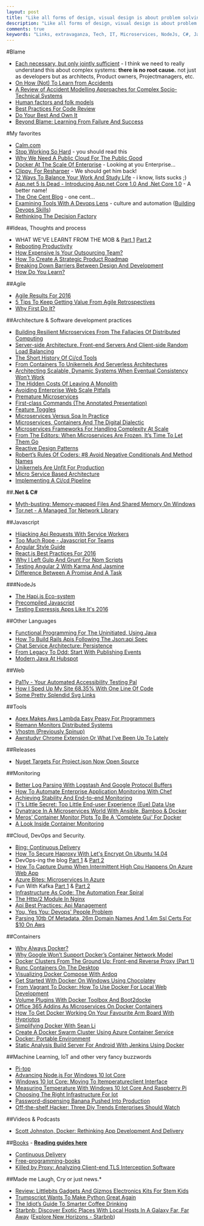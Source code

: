 ```yaml
---
layout: post
title: "Like all forms of design, visual design is about problem solving, not about personal preference or unsupported opinion."
description: "Like all forms of design, visual design is about problem solving, not about personal preference or unsupported opinion."
comments: true
keywords: "Links, extravaganza, Tech, IT, Microservices, NodeJs, C#, Javascript, Solution architecture"
---
```

#Blame 
*   [Each necessary, but only jointly sufficient](http://www.kitchensoap.com/2012/02/10/each-necessary-but-only-jointly-sufficient/?platform=hootsuite) - I think we need to really understand this about complex systems: **there is no root cause.** not just as developers but as architects, Product owners, Projectmanagers, etc.
* [On How (Not) To Learn from Accidents](http://www.uis.no/getfile.php/Konferanser/Presentasjoner/Ulykkesgransking%202010/EH_AcciLearn_short.pdf) 
* [A Review of Accident Modelling Approaches for Complex Socio-Technical Systems](http://crpit.com/confpapers/CRPITV86Qureshi.pdf) 
* [Human factors and folk models](http://sidneydekker.com/wp-content/uploads/2013/01/Folk-Models.pdf?platform=hootsuite)
* [Best Practices For Code Review](https://smartbear.com/learn/code-review/best-practices-for-peer-code-review/)
* [Do Your Best And Own It](http://pietschsoft.com/post/2016/01/19/Do-your-best-and-Own-it)
* [Beyond Blame: Learning From Failure And Success](http://www.amazon.com/Beyond-Blame-Learning-Failure-Success/dp/1491906413)

#My favorites
* [Calm.com](http://www.calm.com/)
* [Stop Working So Hard](https://glyph.twistedmatrix.com/2016/01/stop-working-so-hard.html) - you should read this
* [Why We Need A Public Cloud For The Public Good](http://blogs.microsoft.com/blog/2016/01/19/why-we-need-a-public-cloud-for-the-public-good/) 
* [Docker At The Scale Of Enterprise](https://www.linkedin.com/pulse/docker-scale-enterprise-darrell-breeden) - Looking at you Enterprise...
* [Clippy. For Resharper](https://github.com/citizenmatt/resharper-clippy) - We should get him back!
* [12 Ways To Balance Your Work And Study Life](http://blog.teamtreehouse.com/make-work-life-balance-happen) - i know, lists sucks ;)
* [Asp.net 5 Is Dead - Introducing Asp.net Core 1.0 And .Net Core 1.0](http://www.hanselman.com/blog/ASPNET5IsDeadIntroducingASPNETCore10AndNETCore10.aspx) - A better name!
* [The One Cent Blog](https://hugotunius.se/aws/cloudflare/web/2016/01/10/the-one-cent-blog.html) - one cent...
* [Examining Tools With A Devops Lens](https://learn.chef.io/skills/tools-for-devops/) - culture and automation ([Building Devops Skills](https://learn.chef.io/skills/))
* [Rethinking The Decision Factory](https://hbr.org/2013/10/rethinking-the-decision-factory)

##Ideas, Thoughts and process
* WHAT WE'VE LEARNT FROM THE MOB & [Part 1](http://engineering.laterooms.com/what-weve-learnt-from-the-mob/) [Part 2](http://engineering.laterooms.com/what-weve-learnt-from-the-mob-pt2/)
* [Rebooting Productivity](https://rail.merail.ca/posts/rebooting-productivity.html)
* [How Expensive Is Your Outsourcing Team?](http://www.yegor256.com/2016/01/19/how-expensive-is-outsourcing.html)
* [How To Create A Strategic Product Roadmap](http://blog.prolificinteractive.com/2016/01/18/how-to-create-a-strategic-product-roadmap/)
* [Breaking Down Barriers Between Design And Development](https://hashrocket.com/blog/posts/breaking-down-barriers-between-design-and-development)
* [How Do You Learn?](http://blogs.tedneward.com/post/how-do-you-learn/)

##Agile
* [Agile Results For 2016](http://blogs.msdn.com/b/jmeier/archive/2016/01/19/agile-results-for-2016.aspx)
* [5 Tips To Keep Getting Value From Agile Retrospectives](http://www.benlinders.com/2016/5-tips-to-keep-getting-value-from-retrospectives/)
* [Why First Do It?](http://firstdoit.com/why-first-do-it/)

##Architecture & Software development practices
* [Building Resilient Microservices From The Fallacies Of Distributed Computing](https://datawire.io/using-fallacies-of-distributed-computing-to-build-resilient-microservices/)
* [Server-side Architecture. Front-end Servers And Client-side Random Load Balancing](http://highscalability.com/blog/2016/1/4/server-side-architecture-front-end-servers-and-client-side-r.html)
* [The Short History Of Ci/cd Tools](http://technologyconversations.com/2016/01/14/the-short-history-of-cicd-tools/)
* [From Containers To Unikernels And Serverless Architectures](http://thenewstack.io/continuum-containers-unikernels-serverless-architectures/)
* [Architecting Scalable, Dynamic Systems When Eventual Consistency Won’t Work](http://www.infoq.com/news/2016/01/Scale-Without-Cache)
* [The Hidden Costs Of Leaving A Monolith](https://blog.8thlight.com/mike-knepper/2016/01/20/hidden-costs-of-leaving-a-monolith.html)
* [Avoiding Enterprise Web Scale Pitfalls](https://dzone.com/articles/ea-communique-avoiding-enterprise-web-scale-pitfal)
* [Premature Microservices](http://www.javacodegeeks.com/2016/01/premature-microservices.html)
* [First-class Commands (The Annotated Presentation)](http://raganwald.com/2016/01/19/command-pattern.html)
* [Feature Toggles](http://martinfowler.com/articles/feature-toggles.html)
* [Microservices Versus Soa In Practice](https://www.voxxed.com/blog/2016/01/microservices-versus-soa-practice/)
* [​Microservices, Containers And The Digital Dialectic](http://wing.vc/blog/microservices-containers-and-the-digital-dialectic)
* [Microservices Frameworks For Handling Complexity At Scale](http://thenewstack.io/cisco-microservices-frameworks-handling-complexity-scale/)
* [From The Editors: When Microservices Are Frozen, It’s Time To Let Them Go](http://sdtimes.com/from-the-editors-when-microservices-are-frozen-its-time-to-let-them-go/)
* [Reactive Design Patterns](https://tech.zalando.com/blog/reactive-design-patterns/)
* [Robert’s Rules Of Coders: #8 Avoid Negative Conditionals And Method Names](http://www.codeproject.com/Articles/1073387/Robert-s-Rules-of-Coders-sharp-Avoid-Negative-Cond)
* [Unikernels Are Unfit For Production](https://www.joyent.com/blog/unikernels-are-unfit-for-production)
* [Micro Service Based Architecture](https://lostechies.com/gabrielschenker/2016/01/23/micro-service-based-architecture/)
* [Implementing A Ci/cd Pipeline](https://lostechies.com/gabrielschenker/2016/01/23/implementing-a-cicd-pipeline/)

##**.Net & C#**
* [Myth-busting: Memory-mapped Files And Shared Memory On Windows](http://blogs.microsoft.co.il/sasha/2016/01/21/myth-busting-memory-mapped-files-and-shared-memory-on-windows/)
* [Tor.net - A Managed Tor Network Library](http://www.codeproject.com/Articles/1072864/Tor-NET-A-managed-Tor-network-library)

##Javascript 
* [Hijacking Api Requests With Service Workers](https://blog.superfeedr.com/hijacking-api-requests-service-worker/)
* [Too Much Rope - Javascript For Teams](https://medium.com/medium-eng/too-much-rope-406af0a03d4e)
* [Angular Style Guide](https://github.com/johnpapa/angular-styleguide)
* [React.js Best Practices For 2016](https://blog.risingstack.com/react-js-best-practices-for-2016/)
* [Why I Left Gulp And Grunt For Npm Scripts](http://www.bitnative.com/2016/01/18/why-i-left-gulp-and-grunt-for-npm-scripts/)
* [Testing Angular 2 With Karma And Jasmine](http://twofuckingdevelopers.com/2016/01/testing-angular-2-with-karma-and-jasmine/)
* [Difference Between A Promise And A Task](https://glebbahmutov.com/blog/difference-between-promise-and-task/)

###NodeJs
* [The Hapi.js Eco-system](http://blog.yld.io/2016/01/19/the-hapi-js-eco-system/)
* [Precompiled Javascript](https://glebbahmutov.com/blog/precompiled-javascript/)
* [Testing Expressjs Apps Like It's 2016](http://nikolay.rocks/2016-01-22-testing-express-async)

##Other Languages 
* [Functional Programming For The Uninitiated, Using Java](http://blogs.tedneward.com/post/functional-java/)
* [How To Build Rails Apis Following The Json:api Spec](http://blog.codeship.com/the-json-api-spec/)
* [Chat Service Architecture: Persistence](http://engineering.riotgames.com/news/chat-service-architecture-persistence)
* [From Legacy To Ddd: Start With Publishing Events](http://blog.arkency.com/2016/01/from-legacy-to-ddd-start-with-publishing-events/)
* [Modern Java At Hubspot](http://product.hubspot.com/blog/modern-java-at-hubspot)

##Web
* [Pa11y - Your Automated Accessibility Testing Pal](http://pa11y.org/)
* [How I Sped Up My Site 68.35% With One Line Of Code](http://ipullrank.com/how-i-sped-up-my-site-68-percent-with-one-line-of-code/)
* [Some Pretty Splendid Svg Links](https://css-tricks.com/svg-funsville-links/)

##Tools
* [Apex Makes Aws Lambda Easy Peasy For Programmers](http://thenewstack.io/apex-makes-aws-lambda-easy-peasy-programmers/)
* [Riemann Monitors Distributed Systems](http://riemann.io/)
* [Vhostm (Previously Spinup)](https://github.com/eatonphil/vhostm)
* [Awrstudyr Chrome Extension Or What I've Been Up To Lately](http://red-team-design.com/awrstudyr-chrome-extension/)

##Releases
* [Nuget Targets For Project.json Now Open Source](http://blog.nuget.org/20160119/nuget-targets.html)

##Monitoring
* [Better Log Parsing With Logstash And Google Protocol Buffers](http://tech.trivago.com/2016/01/19/logstash_protobuf_codec/)
* [How To Automate Enterprise Application Monitoring With Chef](http://apmblog.dynatrace.com/2016/01/19/automate-enterprise-application-monitoring-chef/)
* [Achieving Stability And End-to-end Monitoring](http://www.eharmony.com/engineering/achieving-stability-and-end-to-end-monitoring/)
* [IT’s Little Secret: Too Little End-user Experience (Eue) Data Use](http://apmblog.dynatrace.com/2016/01/20/too-little-end-user-experience-data-use/)
* [Dynatrace In A Microservices World With Ansible, Bamboo & Docker](http://apmblog.dynatrace.com/2016/01/21/taming-the-whale-mastering-continuous-deployment-with-ansible-and-docker/)
* [Meros’ Container Monitor Plots To Be A ‘Complete Gui’ For Docker](http://thenewstack.io/meros-container-monitoring-aims-high-public-beta/)
* [A Look Inside Container Monitoring](http://thenewstack.io/look-inside-container-monitoring/)

##Cloud, DevOps and Security.
* [Bing: Continuous Delivery](http://stories.visualstudio.com/bing-continuous-delivery/)
* [How To Secure Haproxy With Let's Encrypt On Ubuntu 14.04](https://www.digitalocean.com/community/tutorials/how-to-secure-haproxy-with-let-s-encrypt-on-ubuntu-14-04)
* DevOps-ing the blog [Part 1](http://blogs.tedneward.com/post/dev-ops-blog/) & [Part 2](http://blogs.tedneward.com/post/dev-opsing-the-blog-pt-2/)
* [How To Capture Dump When Intermittent High Cpu Happens On Azure Web App](http://blogs.msdn.com/b/asiatech/archive/2016/01/21/how-to-capture-dump-when-intermittent-high-cpu-happens-on-azure-web-app.aspx)
* [Azure Bites: Microservices In Azure](http://azureinsights.net/2016/01/21/microservices-in-azure/)
* Fun With Kafka  [Part 1](http://tech.gc.com/adding-a-new-box-type-fun-with-kafka-1/) & [Part 2](http://tech.gc.com/adding-a-new-box-type-fun-with-kafka-2/)
* [Infrastructure As Code: The Automation Fear Spiral](https://www.thoughtworks.com/insights/blog/infrastructure-code-automation-fear-spiral)
* [The Http/2 Module In Nginx](https://www.nginx.com/blog/http2-module-nginx/)
* [Api Best Practices: Api Management](https://dzone.com/articles/api-best-practices-api-management)
* [You, Yes You: Devops' People Problem](http://www.theregister.co.uk/2016/01/15/devops_people_problem/)
* [Parsing 10tb Of Metadata, 26m Domain Names And 1.4m Ssl Certs For $10 On Aws](http://blog.waleson.com/2016/01/parsing-10tb-of-metadata-26m-domains.html)

##Containers
* [Why Always Docker?](http://pointlessramblings.com/posts/Why_Always_Docker/)
* [Why Google Won’t Support Docker’s Container Network Model](http://thenewstack.io/google-wont-support-dockers-container-network-model/)
* [Docker Clusters From The Ground Up: Front-end Reverse Proxy (Part 1)](https://developer.atlassian.com/blog/2016/01/docker-cluster-reverse-proxy-1/)
* [Runc Containers On The Desktop](https://blog.jessfraz.com/post/runc-containers-on-the-desktop/)
* [Visualizing Docker Compose With Ardoq](https://ardoq.com/visualizing-docker-compose/)
* [Get Started With Docker On Windows Using Chocolatey](https://stefanscherer.github.io/get-started-with-docker-on-windows-using-chocolatey/)
* [From Vagrant To Docker: How To Use Docker For Local Web Development](http://blog.osteel.me/posts/2015/12/18/from-vagrant-to-docker-how-to-use-docker-for-local-web-development.html)
* [Volume Plugins With Docker Toolbox And Boot2docke](http://blog.emccode.com/2016/01/19/volume-plugins-with-docker-toolbox-and-boot2docker/)
* [Office 365 Addins As Microservices On Docker Containers](https://spbreed.wordpress.com/2015/12/27/office-365-addins-as-microservices-on-docker-containers/)
* [How To Get Docker Working On Your Favourite Arm Board With Hypriotos](http://blog.hypriot.com/post/how-to-get-docker-working-on-your-favourite-arm-board-with-hypriotos/)
* [Simplifying Docker With Sean Li](http://softwareengineeringdaily.com/2016/01/05/simplifying-docker-with-sean-li/)
* [Create A Docker Swarm Cluster Using Azure Container Service](https://blogs.msdn.microsoft.com/jcorioland/2016/01/14/create-a-docker-swarm-cluster-using-azure-container-service/)
* [Docker: Portable Environment](http://scene-si.org/2016/01/14/docker-portable-environment/)
* [Static Analysis Build Server For Android With Jenkins Using Docker](https://medium.com/@Rapchik/static-analysis-build-server-for-android-with-jenkins-using-docker-bda888d4b34e)

##Machine Learning, IoT and other very fancy buzzwords
* [Pi-top](http://www.pi-top.com/)
* [Advancing Node.js For Windows 10 Iot Core](https://blogs.windows.com/buildingapps/2016/01/20/advancing-node-js-for-windows-10-iot-core/)
* [Windows 10 Iot Core: Moving To Itemperatureclient Interface](http://gunnarpeipman.com/2016/01/windows-10-iot-core-moving-to-itemperatureclient-interface/)
* [Measuring Temperature With Windows 10 Iot Core And Raspberry Pi](http://gunnarpeipman.com/2016/01/measuring-temperature-with-windows-10-iot-core-and-raspberry-pi/)
* [Choosing The Right Infrastructure For Iot](http://blog.memsql.com/iot-infrastructure/)
* [Password-dispensing Banana Pushed Into Production](http://thenewstack.io/password-dispensing-banana-pushed-production/)
* [Off-the-shelf Hacker: Three Diy Trends Enterprises Should Watch](http://thenewstack.io/off-shelf-hacker-three-diy-trends-enterprises-watch/)

##Videos & Podcasts
* [Scott Johnston, Docker: Rethinking App Development And Delivery](http://thenewstack.io/docker-rethinking-development-delivery-environments/)

##[Books](https://intranet.codehouse.com/development/Library) - **[Reading guides here](http://confluence.codehouse.com/x/HADj)** 
* [Continuous Delivery](https://dzone.com/storage/assets/1007956-dzone-continuousdelivery2016.pdf)
* [Free-programming-books](https://github.com/vhf/free-programming-books/blob/master/free-programming-books.md)
* [Killed by Proxy: Analyzing Client-end TLS Interception Software](http://users.encs.concordia.ca/~mmannan/publications/ssl-interception-ndss2016.pdf)

##Made me Laugh, Cry or just news.*
* [Review: Littlebits Gadgets And Gizmos Electronics Kits For Stem Kids](http://www.hanselman.com/blog/ReviewLittleBitsGadgetsAndGizmosElectronicsKitsForSTEMKids.aspx)
* [Trumpscript Wants To Make Python Great Again](http://thenewstack.io/trumpscript-satirical-programming-language-will-make-python-great/)
* [The Idiot’s Guide To Smarter Coffee Drinking](http://www.artofwellbeing.com/2015/09/01/making-coffee-habit-work-guide/)
* [Starbnb: Discover Exotic Places With Local Hosts In A Galaxy Far, Far Away](https://viget.com/flourish/starbnb-discover-exotic-places-with-local-hosts-in-a-galaxy-far-far-away) ([Explore New Horizons - Starbnb](https://starbnb.co/))